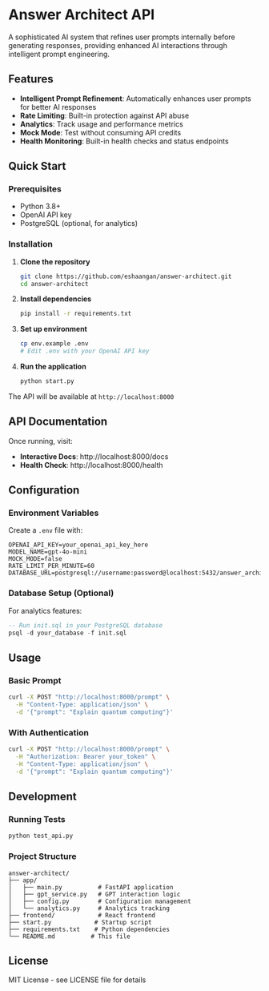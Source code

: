 # Answer Architect API

A sophisticated AI system that refines user prompts internally before generating responses, providing enhanced AI interactions through intelligent prompt engineering.

## Features

- **Intelligent Prompt Refinement**: Automatically enhances user prompts for better AI responses
- **Rate Limiting**: Built-in protection against API abuse
- **Analytics**: Track usage and performance metrics
- **Mock Mode**: Test without consuming API credits
- **Health Monitoring**: Built-in health checks and status endpoints

## Quick Start

### Prerequisites

- Python 3.8+
- OpenAI API key
- PostgreSQL (optional, for analytics)

### Installation

1. **Clone the repository**
   ```bash
   git clone https://github.com/eshaangan/answer-architect.git
   cd answer-architect
   ```

2. **Install dependencies**
   ```bash
   pip install -r requirements.txt
   ```

3. **Set up environment**
   ```bash
   cp env.example .env
   # Edit .env with your OpenAI API key
   ```

4. **Run the application**
   ```bash
   python start.py
   ```

The API will be available at `http://localhost:8000`

## API Documentation

Once running, visit:
- **Interactive Docs**: http://localhost:8000/docs
- **Health Check**: http://localhost:8000/health

## Configuration

### Environment Variables

Create a `.env` file with:

```env
OPENAI_API_KEY=your_openai_api_key_here
MODEL_NAME=gpt-4o-mini
MOCK_MODE=false
RATE_LIMIT_PER_MINUTE=60
DATABASE_URL=postgresql://username:password@localhost:5432/answer_architect
```

### Database Setup (Optional)

For analytics features:

```sql
-- Run init.sql in your PostgreSQL database
psql -d your_database -f init.sql
```

## Usage

### Basic Prompt

```bash
curl -X POST "http://localhost:8000/prompt" \
  -H "Content-Type: application/json" \
  -d '{"prompt": "Explain quantum computing"}'
```

### With Authentication

```bash
curl -X POST "http://localhost:8000/prompt" \
  -H "Authorization: Bearer your_token" \
  -H "Content-Type: application/json" \
  -d '{"prompt": "Explain quantum computing"}'
```

## Development

### Running Tests

```bash
python test_api.py
```

### Project Structure

```
answer-architect/
├── app/
│   ├── main.py          # FastAPI application
│   ├── gpt_service.py   # GPT interaction logic
│   ├── config.py        # Configuration management
│   └── analytics.py     # Analytics tracking
├── frontend/            # React frontend
├── start.py            # Startup script
├── requirements.txt    # Python dependencies
└── README.md          # This file
```

## License

MIT License - see LICENSE file for details 